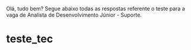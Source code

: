 Olá, tudo bem? 
Segue abaixo todas as respostas referente o teste para a vaga de Analista de Desenvolvimento Júnior - Suporte.
# teste_tec
